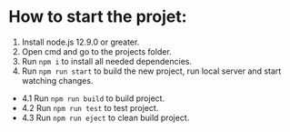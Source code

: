 # How to start the projet:

 1. Install node.js 12.9.0 or greater.
 2. Open cmd and go to the projects folder.
 3. Run `npm i` to install all needed dependencies.
 4. Run `npm run start` to build the new project, run local server and start watching changes.
 - 4.1 Run `npm run build` to build project.
 - 4.2 Run `npm run test` to test project.
 - 4.3 Run `npm run eject` to clean build project.
 